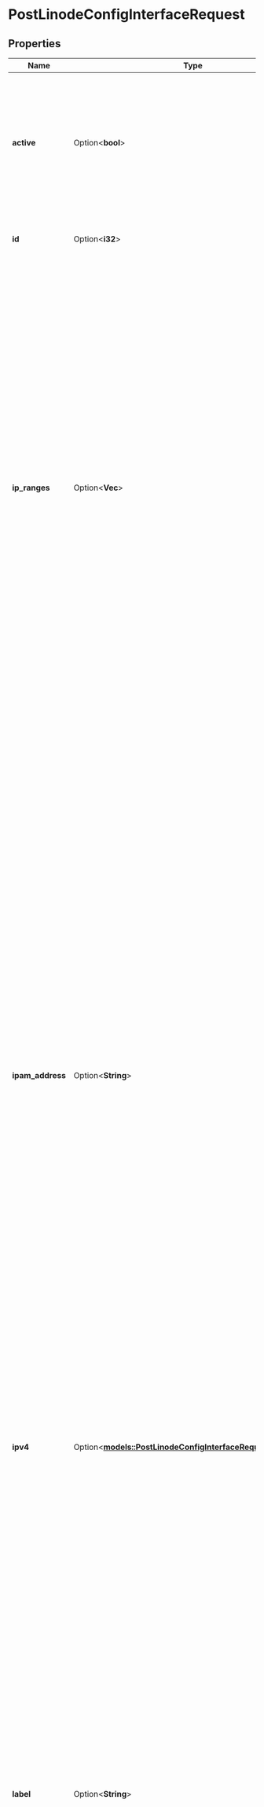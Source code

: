 # PostLinodeConfigInterfaceRequest

## Properties

Name | Type | Description | Notes
------------ | ------------- | ------------- | -------------
**active** | Option<**bool**> | __Read-only__ Returns `true` if the interface is in use, meaning that the Linode has been booted using the configuration profile to which the interface belongs. | [optional][readonly]
**id** | Option<**i32**> | __Read-only__ The unique ID representing this interface. | [optional][readonly]
**ip_ranges** | Option<**Vec<String>**> | IPv4 CIDR VPC subnet ranges that are routed to this interface.  When included in a request:  - A range can't include any addresses that are assigned to an active Linode or another VPC subnet.  - When updating, you need to include any existing ranges to maintain them. If a range is left out, it will be removed.  - Submit this as an empty array removes all existing values.  - Omit this object to leave existing values as is.  <<LB>>  > 📘 > > This is only supported for interfaces with a `purpose` of `vpc`. | [optional]
**ipam_address** | Option<**String**> | This interface's private IP address in classless inter-domain routing (CIDR) notation.  For interfaces with a `purpose` of `public`:  - If you include this in a request, set it to an empty string (`\"\"`) or `null`.  - Returned as `null` in a response.  For interfaces with a `purpose` of `vlan`:  - To avoid conflicting addresses, make sure this value is unique for each `vlan` interface.  - This should be unique among devices attached to the VLAN to avoid conflict.  - If Network Helper is enabled, the Linode's interface will be automatically configured to use this address after the Linode is rebooted. If Network Helper is disabled, enable the address using [manual static IP configuration](https://www.linode.com/docs/guides/manual-network-configuration/).  For interfaces with a `purpose` of `vpc`:  - If you include this in a request, set it to an empty string (`\"\"`) or `null`.  - Returned as `null` in a response. | [optional]
**ipv4** | Option<[**models::PostLinodeConfigInterfaceRequestAllOfIpv4**](post_linode_config_interface_request_allOf_ipv4.md)> |  | [optional]
**label** | Option<**String**> | __Filterable__ The name of this interface.  For interfaces with a `purpose` of `vlan`:  - Required.  - This needs to be unique among a Linode's interfaces. A Linode can't be attached to the same VLAN multiple times.  - This can only contain ASCII letters, numbers, and dashes (`-`). You can't use two consecutive dashes (`--`).  - If the VLAN label is new, a VLAN is created. Up to 10 VLANs can be created in each data center `region`. To view your active VLANs, run the [List VLANs](https://techdocs.akamai.com/linode-api/reference/get-vlans) operation.  For interfaces with a `purpose` of `public`:  - If you include this in a request, set it to an empty string (`\"\"`) or `null`.  - Returned as `null` in a response.  For interfaces with a `purpose` of `vpc`:  - If you include this in a request, set it to an empty string (`\"\"`) or `null`.  - Returned as `null` in a response. | [optional]
**primary** | Option<**bool**> | The default route to the Linode. Each Linode can have one interface set as its `primary`. If you haven't specifically set a `primary`, the first non-`vlan` type interface is automatically treated as the primary.  > 📘 > > This needs to be set to `false` for any interface that uses `vlan` as its `purpose`. | [optional]
**purpose** | **String** | The type of interface. This can be `public`, `vlan`, or `vpc`.  For interfaces with a `purpose` of `public`:  - You can only define one `public` interface per Linode.  - The Linode's default public IPv4 address is assigned to the `public` interface.  - A Linode needs a `public` interface in the first or `eth0` position to be reachable via the public internet, after it boots. If no `public` interface is configured, you can only access the Linode through [LISH](https://www.linode.com/docs/products/compute/compute-instances/guides/lish/), or through another Linode that's connected to the same VLAN or VPC.  For interfaces with a `purpose` of `vlan`:  - Configuring this `purpose` of interface attaches a Linode to the VLAN with the specified `label`.  - If an `ipam_address` is configured, the Linode uses this address.  For interfaces with a `purpose` of `vpc`:  - Configuring this `purpose` of interface attaches a Linode to an existing VPC subnet with the specified `subnet_id`.  - When the interface is activated, the Linode is configured to use an IP address from the range in the assigned VPC subnet. See `ipv4.vpc` for more information. | 
**subnet_id** | Option<**i32**> | The `id` of the VPC subnet for this interface. Use this value in a request to assign a Linode to a VPC subnet.  - Required for `vpc` type interfaces.  - Returned as `null` for non-`vpc` type interfaces.  - Once you've assigned a VPC subnet to an interface, you can't update it.  - You need to reboot a Linode using the interface's configuration profile to assign the Linode to a VPC subnet. | [optional]
**vpc_id** | Option<**i32**> | __Read-only__ The `id` of the VPC configured for this interface. Returned as `null` for non-`vpc` type interfaces. | [optional][readonly]

[[Back to Model list]](../README.md#documentation-for-models) [[Back to API list]](../README.md#documentation-for-api-endpoints) [[Back to README]](../README.md)


